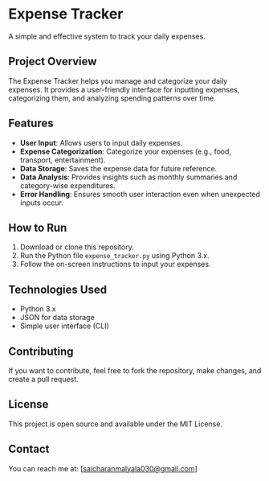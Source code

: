 # Expense Tracker

A simple and effective system to track your daily expenses.

## Project Overview
The Expense Tracker helps you manage and categorize your daily expenses. It provides a user-friendly interface for inputting expenses, categorizing them, and analyzing spending patterns over time.

## Features
- **User Input**: Allows users to input daily expenses.
- **Expense Categorization**: Categorize your expenses (e.g., food, transport, entertainment).
- **Data Storage**: Saves the expense data for future reference.
- **Data Analysis**: Provides insights such as monthly summaries and category-wise expenditures.
- **Error Handling**: Ensures smooth user interaction even when unexpected inputs occur.

## How to Run
1. Download or clone this repository.
2. Run the Python file `expense_tracker.py` using Python 3.x.
3. Follow the on-screen instructions to input your expenses.

## Technologies Used
- Python 3.x
- JSON for data storage
- Simple user interface (CLI)

## Contributing
If you want to contribute, feel free to fork the repository, make changes, and create a pull request.

## License
This project is open source and available under the MIT License.

## Contact
You can reach me at: [saicharanmalyala030@gmail.com]
